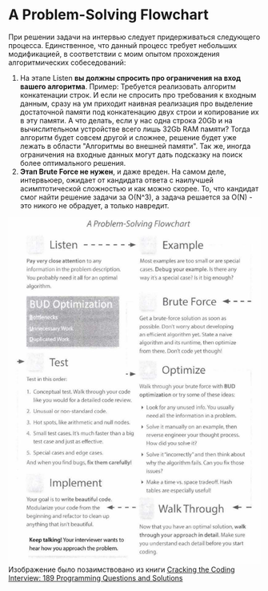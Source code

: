 # A Problem-Solving Flowchart

При решении задачи на интервью следует придерживаться следующего процесса. Единственное, что данный процесс требует небольших модификацией,
в соответствии с моим опытом прохождения алгоритмических собеседований:

1. На этапе Listen **вы должны спросить про ограничения на вход вашего алгоритма**. Пример: Требуется реализовать алгоритм конкатенации
   строк. И если не спросить про требования к входным данным, сразу на ум приходит наивная реализация про выделение достаточной памяти под
   конкатенацию двух строи и копирование их в эту памяти. А что делать, если у нас одна строка 20Gb и на вычислительном устройстве всего
   лишь 32Gb RAM памяти? Тогда алгоритм будет совсем другой и сложнее, решение будет уже лежать в области "Алгоритмы во внешней памяти". Так
   же, иногда ограничения на входные данных могут дать подсказку на поиск более оптимального решения.
2. **Этап Brute Force не нужен**, и даже вреден. На самом деле, интервьюер, ожидает от кандидата ответа с наилучшей асимптотической
   сложностью и как можно скорее. То, что кандидат смог найти решение задачи за O(N^3), а задача решается за O(N) - это никого не обрадует,
   а только навредит.

![](../img/img.png)
Изображение было позаимствовано из
книги [Cracking the Coding Interview: 189 Programming Questions and Solutions](https://www.amazon.com/Cracking-Coding-Interview-Programming-Questions/dp/0984782850)